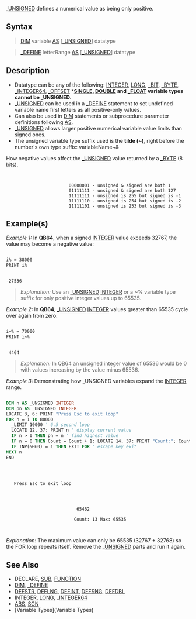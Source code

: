 [_UNSIGNED](_UNSIGNED) defines a numerical value as being only positive.


## Syntax
 
>  [DIM](DIM) variable [AS](AS) [[_UNSIGNED](_UNSIGNED)] datatype

>  [_DEFINE](_DEFINE) letterRange [AS](AS) [[_UNSIGNED](_UNSIGNED)] datatype


## Description

* Datatype can be any of the following: [INTEGER](INTEGER), [LONG](LONG), [_BIT](_BIT), [_BYTE](_BYTE), [_INTEGER64](_INTEGER64), [_OFFSET](_OFFSET)
***[SINGLE](SINGLE), [DOUBLE](DOUBLE) and [_FLOAT](_FLOAT) variable types cannot be _UNSIGNED.**
* [_UNSIGNED](_UNSIGNED) can be used in a [_DEFINE](_DEFINE) statement to set undefined variable name first letters as all positive-only values.
* Can also be used in [DIM](DIM) statements or subprocedure parameter definitions following [AS](AS).
* [_UNSIGNED](_UNSIGNED) allows larger positive numerical variable value limits than signed ones.
* The unsigned variable type suffix used is the **tilde (~)**, right before the number's own type suffix: variableName~&


How negative values affect the [_UNSIGNED](_UNSIGNED) value returned by a [_BYTE](_BYTE) (8 bits). 

```text


                        00000001 - unsigned & signed are both 1    
                        01111111 - unsigned & signed are both 127  
                        11111111 - unsigned is 255 but signed is -1
                        11111110 - unsigned is 254 but signed is -2
                        11111101 - unsigned is 253 but signed is -3

```



## Example(s)

*Example 1:*  In **QB64**, when a signed [INTEGER](INTEGER) value exceeds 32767, the value may become a negative value:

```vb

i% = 38000
PRINT i% 

```
```text

-27536

```

> *Explanation:* Use an [_UNSIGNED](_UNSIGNED) [INTEGER](INTEGER) or a ~% variable type suffix for only positive integer values up to 65535.


*Example 2:* In **QB64**, [_UNSIGNED](_UNSIGNED) [INTEGER](INTEGER) values greater than 65535 cycle over again from zero:

```vb

i~% = 70000
PRINT i~% 

```
```text

 4464

```

> *Explanation:* In QB64 an unsigned integer value of 65536 would be 0 with values increasing by the value minus 65536. 


*Example 3:* Demonstrating how _UNSIGNED variables expand the [INTEGER](INTEGER) range.

```vb

DIM n AS _UNSIGNED INTEGER
DIM pn AS _UNSIGNED INTEGER
LOCATE 3, 6: PRINT "Press Esc to exit loop"
FOR n = 1 TO 80000
  _LIMIT 10000 ' 6.5 second loop 
  LOCATE 12, 37: PRINT n ' display current value
  IF n > 0 THEN pn = n ' find highest value
  IF n = 0 THEN Count = Count + 1: LOCATE 14, 37: PRINT "Count:"; Count; "Max:"; pn
  IF INP(&H60) = 1 THEN EXIT FOR ' escape key exit
NEXT n
END 

```

```text



   Press Esc to exit loop




                           65462

                          Count: 13 Max: 65535



```

*Explanation:* The maximum value can only be 65535 (32767 + 32768) so the FOR loop repeats itself. Remove the [_UNSIGNED](_UNSIGNED) parts and run it again.



## See Also

* DECLARE, [SUB](SUB), [FUNCTION](FUNCTION)
* [DIM](DIM), [_DEFINE](_DEFINE)
* [DEFSTR](DEFSTR), [DEFLNG](DEFLNG), [DEFINT](DEFINT), [DEFSNG](DEFSNG), [DEFDBL](DEFDBL)
* [INTEGER](INTEGER), [LONG](LONG), [_INTEGER64](_INTEGER64)
* [ABS](ABS), [SGN](SGN)
* [Variable Types](Variable Types)




